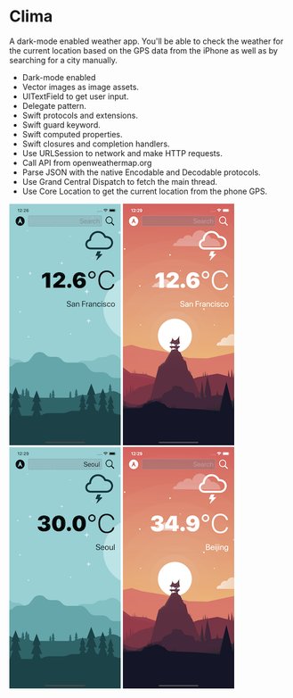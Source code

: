 #  Clima

A dark-mode enabled weather app. You'll be able to check the weather for the current location based on the GPS data from the iPhone as well as by searching for a city manually. 

* Dark-mode enabled 
* Vector images as image assets.
* UITextField to get user input. 
* Delegate pattern.
* Swift protocols and extensions. 
* Swift guard keyword. 
* Swift computed properties.
* Swift closures and completion handlers.
* Use URLSession to network and make HTTP requests.
* Call API from openweathermap.org
* Parse JSON with the native Encodable and Decodable protocols. 
* Use Grand Central Dispatch to fetch the main thread.
* Use Core Location to get the current location from the phone GPS. 


![one](Documentation/one.png)
![two](Documentation/two.png)
![three](Documentation/three.png)
![four](Documentation/four.png)
